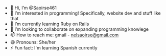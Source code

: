 - 👋 Hi, I’m @Saoirse461
- 👀 I’m interested in programming! Specifically, website dev and stuff like that
- 🌱 I’m currently learning Ruby on Rails
- 💞️ I’m looking to collaborate on expanding programming knowlege
- 📫 How to reach me: gmail - nelsaoirse@gmail.com
- 😄 Pronouns: She/her
- ⚡ Fun fact: I'm learning Spanish currently

<!---
Saoirse461/Saoirse461 is a ✨ special ✨ repository because its `README.md` (this file) appears on your GitHub profile.
You can click the Preview link to take a look at your changes.
--->
